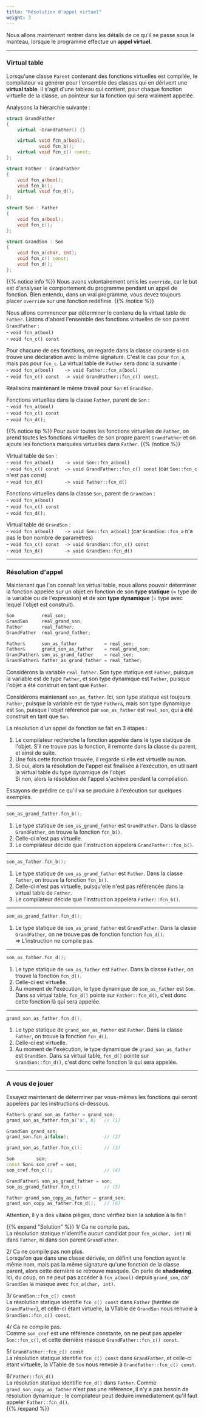 ```yaml
---
title: "Résolution d'appel virtuel"
weight: 3
---
```


Nous allons maintenant rentrer dans les détails de ce qu'il se passe sous le manteau, lorsque le programme effectue un **appel virtuel**.

---

### Virtual table 

Lorsqu'une classe `Parent` contenant des fonctions virtuelles est compilée, le compilateur va générer pour l'ensemble des classes qui en dérivent une **virtual table**.
Il s'agit d'une tableau qui contient, pour chaque fonction virtuelle de la classe, un pointeur sur la fonction qui sera vraiment appelée.

Analysons la hiérarchie suivante :

```cpp
struct GrandFather
{
    virtual ~GrandFather() {}

    virtual void fcn_a(bool);
            void fcn_b();
    virtual void fcn_c() const;
};

struct Father : GrandFather
{
    void fcn_a(bool);
    void fcn_b();
    virtual void fcn_d();
};

struct Son : Father
{
    void fcn_a(bool);
    void fcn_c();
};

struct GrandSon : Son
{
    void fcn_a(char, int);
    void fcn_c() const;
    void fcn_d();
};
```

{{% notice info %}}
Nous avons volontairement omis les `override`, car le but est d'analyser le comportement du programme pendant un appel de fonction.
Bien entendu, dans un vrai programme, vous devez toujours placer `override` sur une fonction redéfinie.
{{% /notice %}}

Nous allons commencer par déterminer le contenu de la virtual table de `Father`.
Listons d'abord l'ensemble des fonctions virtuelles de son parent `GrandFather` :\
\- `void fcn_a(bool)`\
\- `void fcn_c() const`

Pour chacune de ces fonctions, on regarde dans la classe courante si on trouve une déclaration avec la même signature. C'est le cas pour `fcn_a`, mais pas pour `fcn_c`.
La virtual table de `Father` sera donc la suivante :\
\- `void fcn_a(bool)    -> void Father::fcn_a(bool)`\
\- `void fcn_c() const  -> void GrandFather::fcn_c() const`.

Réalisons maintenant le même travail pour `Son` et `GrandSon`.

Fonctions virtuelles dans la classe `Father`, parent de `Son` :\
\- `void fcn_a(bool)`\
\- `void fcn_c() const`\
\- `void fcn_d();`

{{% notice tip %}}
Pour avoir toutes les fonctions virtuelles de `Father`, on prend toutes les fonctions virtuelles de son propre parent `GrandFather` et on ajoute les fonctions marquées virtuelles dans `Father`.
{{% /notice %}}

Virtual table de `Son` :\
\- `void fcn_a(bool)    -> void Son::fcn_a(bool)`\
\- `void fcn_c() const  -> void GrandFather::fcn_c() const` (car `Son::fcn_c` n'est pas const)\
\- `void fcn_d()        -> void Father::fcn_d()`

Fonctions virtuelles dans la classe `Son`, parent de `GrandSon` :\
\- `void fcn_a(bool)`\
\- `void fcn_c() const`\
\- `void fcn_d();`

Virtual table de `GrandSon` :\
\- `void fcn_a(bool)    -> void Son::fcn_a(bool)` (car `GrandSon::fcn_a` n'a pas le bon nombre de paramètres)\
\- `void fcn_c() const  -> void GrandSon::fcn_c() const`\
\- `void fcn_d()        -> void GrandSon::fcn_d()`

---

### Résolution d'appel

Maintenant que l'on connaît les virtual table, nous allons pouvoir déterminer la fonction appelée sur un objet en fonction de son **type statique** (= type de la variable ou de l'expression) et de son **type dynamique** (= type avec lequel l'objet est construit).

```cpp
Son          real_son;
GrandSon     real_grand_son;
Father       real_father;
GrandFather  real_grand_father;

Father&      son_as_father          = real_son;
Father&      grand_son_as_father    = real_grand_son;
GrandFather& son_as_grand_father    = real_son;
GrandFather& father_as_grand_father = real_father;
```

Considérons la variable `real_father`.
Son type statique est `Father`, puisque la variable est de type `Father`, et son type dynamique est `Father`, puisque l'objet a été construit en tant que `Father`.

Considérons maintenant `son_as_father`.
Ici, son type statique est toujours `Father`, puisque la variable est de type `Father&`, mais son type dynamique est `Son`, puisque l'objet référencé par `son_as_father` est `real_son`, qui a été construit en tant que `Son`.

La résolution d'un appel de fonction se fait en 3 étapes :
1. Le compilateur recherche la fonction appelée dans le type statique de l'objet. S'il ne trouve pas la fonction, il remonte dans la classe du parent, et ainsi de suite.
2. Une fois cette fonction trouvée, il regarde si elle est virtuelle ou non.
3. Si oui, alors la résolution de l'appel est finalisée à l'exécution, en utilisant la virtual table du type dynamique de l'objet.\
Si non, alors la résolution de l'appel s'achève pendant la compilation.

Essayons de prédire ce qu'il va se produire à l'exécution sur quelques exemples.

---

```cpp
son_as_grand_father.fcn_b();
```

1. Le type statique de `son_as_grand_father` est `GrandFather`. Dans la classe `GrandFather`, on trouve la fonction `fcn_b()`.
2. Celle-ci n'est pas virtuelle.
3. Le compilateur décide que l'instruction appelera `GrandFather::fcn_b()`.

---

```cpp
son_as_father.fcn_b();
```

1. Le type statique de `son_as_grand_father` est `Father`. Dans la classe `Father`, on trouve la fonction `fcn_b()`.
2. Celle-ci n'est pas virtuelle, puisqu'elle n'est pas référencée dans la virtual table de `Father`.
3. Le compilateur décide que l'instruction appelera `Father::fcn_b()`.

---

```cpp
son_as_grand_father.fcn_d();
```

1. Le type statique de `son_as_grand_father` est `GrandFather`. Dans la classe `GrandFather`, on ne trouve pas de fonction fonction `fcn_d()`.\
=> L'instruction ne compile pas.

---

```cpp
son_as_father.fcn_d();
```

1. Le type statique de `son_as_father` est `Father`. Dans la classe `Father`, on trouve la fonction `fcn_d()`.
2. Celle-ci est virtuelle.
3. Au moment de l'exécution, le type dynamique de `son_as_father` est `Son`. Dans sa virtual table, `fcn_d()` pointe sur `Father::fcn_d()`, c'est donc cette fonction là qui sera appelée.

---

```cpp
grand_son_as_father.fcn_d();
```

1. Le type statique de `grand_son_as_father` est `Father`. Dans la classe `Father`, on trouve la fonction `fcn_d()`.
2. Celle-ci est virtuelle.
3. Au moment de l'exécution, le type dynamique de `grand_son_as_father` est `GrandSon`. Dans sa virtual table, `fcn_d()` pointe sur `GrandSon::fcn_d()`, c'est donc cette fonction là qui sera appelée.

---

### A vous de jouer

Essayez maintenant de déterminer par vous-mêmes les fonctions qui seront appelées par les instructions ci-dessous.
```cpp
Father& grand_son_as_father = grand_son;
grand_son_as_father.fcn_a('a', 8)   // (1)

GrandSon grand_son;
grand_son.fcn_a(false);             // (2)

grand_son_as_father.fcn_c();        // (3)

Son        son;
const Son& son_cref = son;
son_cref.fcn_c();                   // (4)

GrandFather& son_as_grand_father = son;
son_as_grand_father.fcn_c();        // (5)

Father grand_son_copy_as_father = grand_son;
grand_son_copy_as_father.fcn_d();   // (6)
```

Attention, il y a des vilains pièges, donc vérifiez bien la solution à la fin !

{{% expand "Solution" %}}
1/ Ca ne compile pas.\
La résolution statique n'identifie aucun candidat pour `fcn_a(char, int)` ni dans `Father`, ni dans son parent `GrandFather`.

2/ Ca ne compile pas non plus.\
Lorsqu'on que dans une classe dérivée, on définit une fonction ayant le même nom, mais pas la même signature qu'une fonction de la classe parent, alors cette dernière se retrouve masquée. On parle de **shadowing**. Ici, du coup, on ne peut pas accéder à `fcn_a(bool)` depuis `grand_son`, car `GrandSon` la masque avec `fcn_a(char, int)`.

3/ `GrandSon::fcn_c() const`\
La résolution statique identifie `fcn_c() const` dans `Father` (héritée de `GrandFather`), et celle-ci étant virtuelle, la VTable de `GrandSon` nous renvoie à `GrandSon::fcn_c() const`.

4/ Ca ne compile pas.\
Comme `son_cref` est une référence constante, on ne peut pas appeler `Son::fcn_c()`, et cette dernière masque `GrandFather::fcn_c() const`.

5/ `GrandFather::fcn_c() const`\
La résolution statique identifie `fcn_c() const` dans `GrandFather`, et celle-ci étant virtuelle, la VTable de `Son` nous renvoie à `GrandFather::fcn_c() const`.

6/ `Father::fcn_d()`\
La résolution statique identifie `fcn_d()` dans `Father`. Comme `grand_son_copy_as_father` n'est pas une référence, il n'y a pas besoin de résolution dynamique : le compilateur peut déduire immédiatement qu'il faut appeler `Father::fcn_d()`.  
{{% /expand %}}
